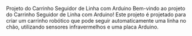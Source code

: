 Projeto do Carrinho Seguidor de Linha com Arduino
Bem-vindo ao projeto do Carrinho Seguidor de Linha com Arduino! Este projeto é projetado para criar um carrinho robótico que pode seguir automaticamente uma linha no chão, utilizando sensores infravermelhos e uma placa Arduino.
